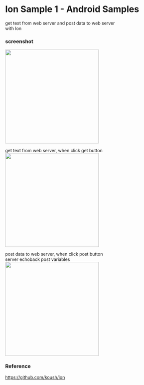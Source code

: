 Ion Sample 1 - Android Samples
===============

get text from web server and post data to web server<br/>
with Ion <br/>

### screenshot <br/>
<image src="https://raw.githubusercontent.com/ohwada/Android_Samples/master/IonSample1/screenshot/screenshot_ion_main.png" width="300" /><br/>

get text from web server, when click get button <br/>
<image src="https://raw.githubusercontent.com/ohwada/Android_Samples/master/IonSample1/screenshot/screenshot_ion_get.png" width="300" /><br/>

post data to web server, when click post button <br/>
server echoback post variables <br/>
<image src="https://raw.githubusercontent.com/ohwada/Android_Samples/master/IonSample1/screenshot/screenshot_ion_post.png" width="300" /><br/>

### Reference <br/>
https://github.com/koush/ion
